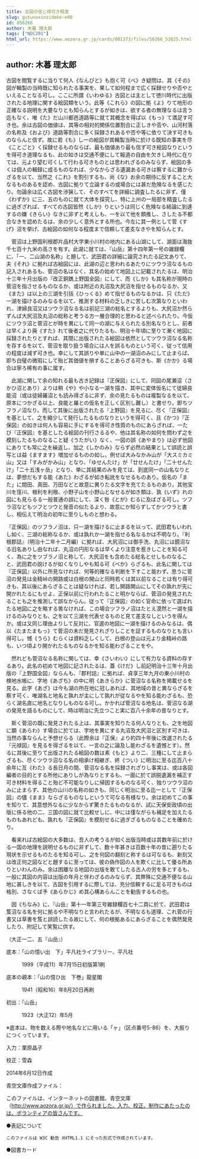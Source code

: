 ```yaml
---
title: 古図の信じ得可き程度
slug: gutunoxinzideke-e00
id: 056266
author: 木暮 理太郎
tags: ["NDC291"]
html_url: https://www.aozora.gr.jp/cards/001373/files/56266_53825.html
---
```


## author: 木暮 理太郎

古図を閲覧するに当りて何人《なんぴと》も抱く可《べ》き疑問は、其《その》図が輯製の当時既に知られたる事実を、果して如何程まで広く採録せりや否やといえることなる可し。ここに所謂《いわゆる》古図とは主として徳川時代に出版されたる地理に関する絵図類をいう。此等《これら》の図に拠《よ》りて地形の正確なる説明を大要なりとも知らんとするが如きは、欲する者の無理なるは言う迄もなく、唯《た》だ山川都邑道路等に就て其概念を得ば以《もっ》て満足す可き也。余は古図の価値は、其等の相対的関係位置割合に正しきや否や、山河村落の名称及《および》道路等割合に多く採録されあるや否や等に依りて決す可きものならんと信ず。故に若《も》し一の絵図が其輯製当時に於ける既知の事実を尽《ことごと》く採録せるものならば、最も価値あり最も信ず可き絵図なりというを得可き道理なるも、此の如きは交通不便にして報道の自由を欠きし時代に在りては、元より望む可くして行わる可きものとは思われざるのみならず、絵図の多くは個人の輯録に成るものなれば、少なからざる遺漏ある可きは察するに難からざるを以て、当然之《これ》を割引するも、尚《な》お余の期待に反すること大なるものあるを認め、古図に拠りて立論するの或場合には甚だ危険なるを感じたり。勿論余は広く古図を渉猟して、そのすべてを詳細に調査したるに非ず、僅《わずか》に三、五のものに就て大体を探究し、特に上州の一局部を精査したるに過ぎざれば、すべての古図皆然《しか》りというは同じく危険なる結論に到達するの嫌《きらい》なきに非ずと考えしも、一を以て他を類推し、さしたる不都合なきを認めたるは、余の少しく意外とする所也。今左に其一例として菅《すげ》沼を挙げ、古絵図の如何なる程度まで信頼して差支なきやを知らんとす。

　菅沼は上野国利根郡片品村大字東小川村の地内にある山湖にして、湖面は海抜千七百十九米の高さを有す。此湖に就ては、『山岳』第十四年第一号の雑録欄に、「一、二山湖の名称」と題して、武田君の詳細に論究されたる記文ありて、夫《それ》に拠れば古絵図には、此湖の辺と思われるあたりにツウラ沼なるもの記入されあるも、菅沼の名はなく、其名の始めて地図上に記載されたるは、明治十三年十月出版の『改正銅鐫上野国全図』にして、而《しか》も其名称が現時の菅沼を指させるものなるか、或は附近の丸沼及大尻沼を指せるものなるか、又《また》は以上の三湖を引括《ひっくる》めて指せるものなるかは、只《ただ》一湖を描けるのみなるを以て、推測する材料の乏しきに苦しむ次第なりといわれ、津婦良沼又はツウラ沼なる名は前記三湖の総名とするよりも、大尻沼か然らずんば大尻沼及丸沼の総称と考うる方一層合理的と思わると述べられたり。今仮にツウラ沼と菅沼とが時を異にして同一の湖に与えられたる別名なりとし、前者は早くより廃《すた》れて後者之に代りたるも、明治十年頃に至りて漸く地図に採録されたりとすれば、其間に出版されたる絵図は依然としてツウラ沼なる名称を存するを以て、菅沼を取り扱う場合には人を誤るものという可く、従って信用の程度は減ず可き也。幸にして其誤りや単に山中の一湖沼のみにして止まらば、即ち白璧の微瑕にして殆ど其価値を損することあらざる可きも、斯《かか》る場合は寧ろ稀有の事に属す。

　此湖に関して余の知れる最も古き記録は『正保図』にして、同図の尾瀬沼（さかひ沼とあり）よりは稍《や》や小なる一湖を描き、其中に変体仮名にて徒婦良能沼（或は徒婦羅沼とも読み得ざるに非ず、余の見たるものは複製なるを以て、原本につかざる以上、良能と羅との仮名を正しく区別し難し）と書せり。即ちツフラノ沼なり。而して其後に出版されたる『上野図』を見るに、尽く『正保図』を基として、之を縮少して発行したるものなりというを得可く、且《かつ》『正保図』の如きは何人も容易に手にするを得可き性質のものにあらざれば、一たび『正保図』を基としたる絵図の刊行さるるや、他は其名称の如何を問わず之を模刻したるものなること疑《うたがい》なく、一図の誤《あやまり》は必ず他図にありても常に之を繰返し、加之《しかのみ》ならず必然の結果として誤読と誤写とは益《ますます》増加せるものの如し。例せば大みなかみ山が「大スミカミ山」又は「すみがかみ山」となり、「ゆせんたけ」が「廿せんたけ」「二十せんたけ」「二十五浅ヶ岳」となり、単に其結果のみを見ては、到底同一の山名なりとは、夢想だもする能《あた》わざるが如き転訛をなせるものあり。仮名の「また」に間田、真田、万田などと故意に異りたる文字を充てたるものあり。其他宝川を窪川、根利を利根、小野子山を小野山となせるが如き類は、孰《いず》れの図にも見らるる一般普通の誤にして、深く咎《とが》むるに及ばざる可し。ツフラ沼などもツフとツウと発音の似たるより、故意にか知らずしてかツウラと書し、相伝えて明治の初年に至りしものと想わる。

『正保図』のツフラノ沼は、只一湖を描けるに止まるを以って、武田君もいわれし如く、三湖の総称なるか、或は孰れか一湖を指せる名なるかは不明なり。『利根郡誌』（明治十二年十二月編）に拠れば、大尻沼には御手洗、丸沼には鏡沼なる旧名ありし由なれば、丸沼の円形なるは早くより注意を惹きしことを知る可く、為に之をツブラノ沼と称して、大尻沼をも含めたる総名とせしものなること、武田君の説けるが如くなりしやも知る可《べか》らざるも、此名に関しては『正保図』以外に所見なければ、何等的確なる判断を下すこと能わず。思うに菅沼の発見は金精峠の開路或は白根の開山と同時若くは其以前なることは有り得可きも、其以後にあらざることは疑なければ、若し開路開山にしてその孰れが先に開かれたるにもせよ、正保以前に行われたること明かならば、菅沼の発見されたることも之を推測して誤なからん。従って『正保図』の如く官命に依って選ばれたる地図に之を略する筈なければ、この場合ツフラノ沼はたとえ漠然と一湖を描けるのみなりとも、之を以て三湖を代表せるものと見て差支なしというを得んか。或は又同じ理由よりして反対に、官選の地図に一湖を描けるのみなるは、偶以《たまたまもっ》て菅沼の未だ発見されざりしことを証するものなりとも言い得可し。憾《うら》むらくは資料乏しくして、白根の登山は元より金精峠の路も、いつ頃より開かれたるものなるかを知る能わざることをや。

　然れども菅沼なる名称に関しては、幸《さいわい》にして有力なる資料の存するあり。此名の初めて地図に記されたるは、蓋《けだ》し前記明治十三年十月出版の『上野国全図』ならんも、『郡村誌』に拠れば、貞享三年九月の東小川村の検地水帳に、字地《あざち》の中に明《あきらか》に菅沼なる名称を掲載せるを見る。此字《あざ》は今も湖の所在地に冠しあれば、其地域の昔と異ならざるを察す可く、唯湖名と地名と孰れが主にして孰れが従なるやを知る能わざるも、恐らく湖名直に地名となりしものなる可し。かかれば菅沼なる地名は、菅沼なる湖の発見を語るものにして、時は明治に先立つこと実に百八十余年の昔なりとす。

　斯く菅沼の既に発見されたる上は、其事実を知りたる何人なりとも、之を地図に顕《あらわ》す場合に於ては、字地を異にする丸沼及大尻沼と区別す可きは、当然の事ならんと予想せらる（此際余は『正保』より約四十年後に改選されたる『元禄図』を見るを得ざるを以て、一言の之に論及し能わざるを遺憾とす）。然るに其後に至りて出版されたる絵図の数は素《もと》より二、三種にして止まらざるも、尽くツウラ沼なる名の相承け相継ぎ、終《つい》に明治に至る迄百八十余年に亙《わた》る長日月の間、菅沼なる名を採録されざりし事実は、或は各図編者の目的とする所他にありしが為なりとするも、一面に於て誤脱遺漏を補正す可き材料を得ること殆ど不可能なりしに帰因するものなる可く、独りツウラ沼のみに止まらず、其他の山川の名称の如きも、同じく明治に至る迄一として『正保図』の儘《まま》ならざるものなしというて可なる有様なり。余は初めてこの事を知りて、其意想外なるに少なからず驚きたるものなるが、試に天保安政頃の出版に係る他の二、三国の図に就て比較せしに、中には僅ながらも補足を加えたるものもあれども、孰れも『正保図』を模刻せるに過ぎざるものなることを確めたり。

　看来れば古絵図の大多数は、吾人の考うるが如く出版当時或は其数年前に於ける一国の地理を説明せるものに非ずして、数十年甚きは百数十年の昔に遡りたる現状を示せるものたるを知る可し、之を何図の翻刻と称するは可なるも、新刻又は改正何之図などと題するに至っては、彼の偽作図の人を欺くに比して優る所ありといわんのみ。余は困離なる地図の出版を敢てしたる古人の労を多とするも、一般に其図の内容は出版の年月と伴わざるのみならず、其弊殊に交通不便なる山地に甚しきを以て、古図を引用するに際しては、充分信頼するに足る可きものは格別、さなくば予《あらかじ》め其心構あらんことを勧告するもの也。

　因《ちなみ》に、『山岳』第十一年第三号雑録欄百七十二頁に於て、武田君は笈沼なる名を何に拠るや不明なりと言われたるが、不明なるも道理、これ菅の行書又は草書を笈と誤読したる故にして、何の根拠あるにあらざることを偶然発見したり、附記して笑覧に供す。

（大正一二、五『山岳』）













底本：「山の憶い出　下」平凡社ライブラリー、平凡社

　　　1999（平成11）年7月15日初版第1刷

底本の親本：「山の憶ひ出　下巻」龍星閣

　　　1941（昭和16）年8月20日再刷

初出：「山岳」

　　　1923（大正12）年5月

※底本は、物を数える際や地名などに用いる「ヶ」（区点番号5-86）を、大振りにつくっています。

入力：栗原晶子

校正：雪森

2014年6月12日作成

青空文庫作成ファイル：

このファイルは、インターネットの図書館、青空文庫（http://www.aozora.gr.jp/）で作られました。入力、校正、制作にあたったのは、ボランティアの皆さんです。











●表記について


	このファイルは W3C 勧告 XHTML1.1 にそった形式で作成されています。







●図書カード